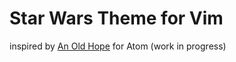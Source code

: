 # Star Wars Theme for Vim
  inspired by [An Old Hope](https://atom.io/themes/an-old-hope-syntax) for Atom
(work in progress)
